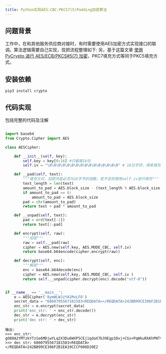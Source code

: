 ```yaml
---
title: Python实现AES:CBC:PKCS7(5)Padding加密算法
---
```


## 问题背景

工作中，在和其他服务供应商对接时，有时需要使用AES加密方式实现接口的联调。算法逻辑需要自己实现，现把流程整理如下:
另，基于这篇文章 [使用 PyCrypto 进行 AES/ECB/PKCS#5(7) 加密](http://likang.me/blog/2013/06/05/python-pycrypto-aes-ecb-pkcs-5 "Permanent Link to 使用 PyCrypto 进行 AES/ECB/PKCS#5(7) 加密")，PKC7填充方式等同于PKC5填充方式。

## 安装依赖

```pip3 install crypto```

## 代码实现

包括完整的代码及注解
```python

import base64
from Crypto.Cipher import AES

class AESCipher:

    def __init__(self, key):
        self.key = key[0:16] #只截取16位
        self.iv = "\0\0\0\0\0\0\0\0\0\0\0\0\0\0\0\0" # 16位字符，用来填充缺失内容，可固定值也可随机字符串，具体选择看需求。

    def __pad(self, text):
        """填充方式，加密内容必须为16字节的倍数，若不足则使用self.iv进行填充"""
        text_length = len(text)
        amount_to_pad = AES.block_size - (text_length % AES.block_size)
        if amount_to_pad == 0:
            amount_to_pad = AES.block_size
        pad = chr(amount_to_pad)
        return text + pad * amount_to_pad

    def __unpad(self, text):
        pad = ord(text[-1])
        return text[:-pad]

    def encrypt(self, raw):
        """加密"""
        raw = self.__pad(raw)
        cipher = AES.new(self.key, AES.MODE_CBC, self.iv)
        return base64.b64encode(cipher.encrypt(raw))

    def decrypt(self, enc):
        """解密"""
        enc = base64.b64decode(enc)
        cipher = AES.new(self.key, AES.MODE_CBC, self.iv )
        return self.__unpad(cipher.decrypt(enc).decode("utf-8"))


if __name__ == '__main__':
    e = AESCipher('8ymWLWJzYA1MvLF8')
    secret_data = "6860795567181583<REQDATA></REQDATA>242BB99CE386F2B1EA19CCCF606D20E2"
    enc_str = e.encrypt(secret_data)
    print('enc_str: ' + enc_str.decode())
    dec_str = e.decrypt(enc_str)
    print('dec str: ' + dec_str)
```


```
输出:
>>> enc_str: gO80A2YMTzkYTzSe6MDjwYLq2X3Du6WXP5CEj1qdaX7b39Egp1Dxj+CGs+PqWkuRkKhPNTt8BPQZfRpi4zj+1UxXjYkO51sRLwgARTlZDKY=
>>> dec str: 6860795567181583<REQDATA></REQDATA>242BB99CE386F2B1EA19CCCF606D20E2
```